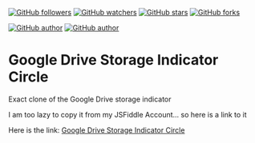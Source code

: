 [![GitHub followers](https://img.shields.io/github/followers/peterbrain.svg?style=social&label=Follow)](https://github.com/peterbrain)
[![GitHub watchers](https://img.shields.io/github/watchers/peterbrain/google-drive-space.svg?style=social&label=Watch)](https://github.com/peterbrain/scripts)
[![GitHub stars](https://img.shields.io/github/stars/peterbrain/google-drive-space.svg?style=social&label=Star)]()
[![GitHub forks](https://img.shields.io/github/forks/peterbrain/google-drive-space.svg?style=social&label=Fork)]()

[![GitHub author](https://img.shields.io/badge/Author-PeterBrain-3BCDD6.svg)](http://peterbrain.github.io)
[![GitHub author](https://img.shields.io/badge/language-JavaScript-F7DF1E.svg)]()

# Google Drive Storage Indicator Circle
Exact clone of the Google Drive storage indicator

I am too lazy to copy it from my JSFiddle Account... so here is a link to it

Here is the link: [Google Drive Storage Indicator Circle](https://jsfiddle.net/PeterBrain/5bef1du0/30/)
